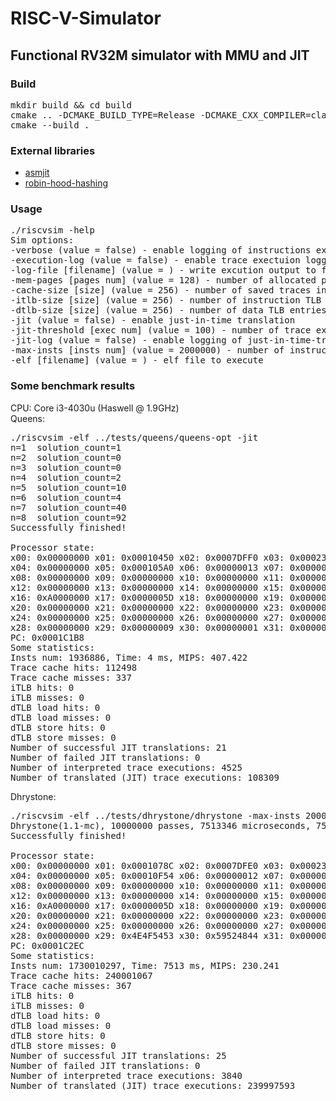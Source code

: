 # RISC-V-Simulator
## Functional RV32M simulator with MMU and JIT

### Build
<pre>
mkdir build && cd build
cmake .. -DCMAKE_BUILD_TYPE=Release -DCMAKE_CXX_COMPILER=clang++
cmake --build .
</pre>

### External libraries
* [asmjit](https://github.com/asmjit/asmjit)
* [robin-hood-hashing](https://github.com/martinus/robin-hood-hashing)

### Usage
<pre>
./riscvsim -help
Sim options:
-verbose (value = false) - enable logging of instructions execution
-execution-log (value = false) - enable trace exectuion logging
-log-file [filename] (value = <empty>) - write excution output to file
-mem-pages [pages num] (value = 128) - number of allocated pages
-cache-size [size] (value = 256) - number of saved traces in LRU cache
-itlb-size [size] (value = 256) - number of instruction TLB entries
-dtlb-size [size] (value = 256) - number of data TLB entries
-jit (value = false) - enable just-in-time translation
-jit-threshold [exec num] (value = 100) - number of trace executions when JIT is applied
-jit-log (value = false) - enable logging of just-in-time-translation
-max-insts [insts num] (value = 2000000) - number of instructions, after which simulator stops
-elf [filename] (value = <empty>) - elf file to execute
</pre>

### Some benchmark results
CPU: Core i3-4030u (Haswell @ 1.9GHz)  
Queens:  
<pre>
./riscvsim -elf ../tests/queens/queens-opt -jit
n=1  solution_count=1
n=2  solution_count=0
n=3  solution_count=0
n=4  solution_count=2
n=5  solution_count=10
n=6  solution_count=4
n=7  solution_count=40
n=8  solution_count=92
Successfully finished!

Processor state:
x00: 0x00000000 x01: 0x00010450 x02: 0x0007DFF0 x03: 0x000231E8
x04: 0x00000000 x05: 0x000105A0 x06: 0x00000013 x07: 0x00000000
x08: 0x00000000 x09: 0x00000000 x10: 0x00000000 x11: 0x00000000
x12: 0x00000000 x13: 0x00000000 x14: 0x00000000 x15: 0x00000000
x16: 0xA0000000 x17: 0x0000005D x18: 0x00000000 x19: 0x00000000
x20: 0x00000000 x21: 0x00000000 x22: 0x00000000 x23: 0x00000000
x24: 0x00000000 x25: 0x00000000 x26: 0x00000000 x27: 0x00000000
x28: 0x00000000 x29: 0x00000009 x30: 0x00000001 x31: 0x00000009
PC: 0x0001C1B8
Some statistics:
Insts num: 1936886, Time: 4 ms, MIPS: 407.422
Trace cache hits: 112498
Trace cache misses: 337
iTLB hits: 0
iTLB misses: 0
dTLB load hits: 0
dTLB load misses: 0
dTLB store hits: 0
dTLB store misses: 0
Number of successful JIT translations: 21
Number of failed JIT translations: 0
Number of interpreted trace executions: 4525
Number of translated (JIT) trace executions: 108309
</pre>
Dhrystone:  
<pre>
./riscvsim -elf ../tests/dhrystone/dhrystone -max-insts 2000000000 -jit
Dhrystone(1.1-mc), 10000000 passes, 7513346 microseconds, 755 DMIPS
Successfully finished!

Processor state:
x00: 0x00000000 x01: 0x0001078C x02: 0x0007DFE0 x03: 0x00023B58
x04: 0x00000000 x05: 0x00010F54 x06: 0x00000012 x07: 0x00000000
x08: 0x00000000 x09: 0x00000000 x10: 0x00000000 x11: 0x00000000
x12: 0x00000000 x13: 0x00000000 x14: 0x00000000 x15: 0x00000000
x16: 0xA0000000 x17: 0x0000005D x18: 0x00000000 x19: 0x00000000
x20: 0x00000000 x21: 0x00000000 x22: 0x00000000 x23: 0x00000000
x24: 0x00000000 x25: 0x00000000 x26: 0x00000000 x27: 0x00000000
x28: 0x00000000 x29: 0x4E4F5453 x30: 0x59524844 x31: 0x00000012
PC: 0x0001C2EC
Some statistics:
Insts num: 1730010297, Time: 7513 ms, MIPS: 230.241
Trace cache hits: 240001067
Trace cache misses: 367
iTLB hits: 0
iTLB misses: 0
dTLB load hits: 0
dTLB load misses: 0
dTLB store hits: 0
dTLB store misses: 0
Number of successful JIT translations: 25
Number of failed JIT translations: 0
Number of interpreted trace executions: 3840
Number of translated (JIT) trace executions: 239997593
</pre>
